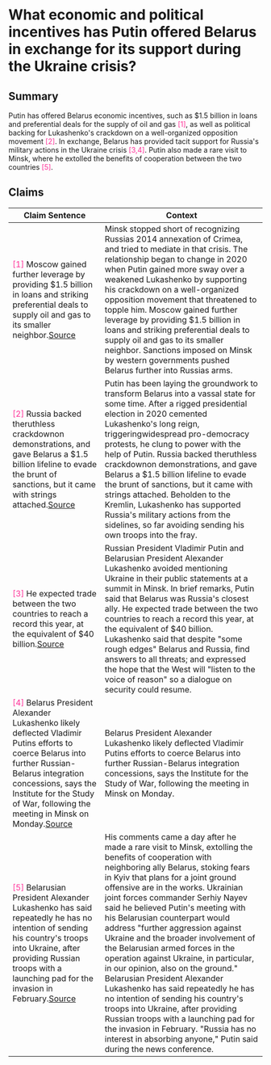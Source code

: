 # What economic and political incentives has Putin offered Belarus in exchange for its support during the Ukraine crisis?

## Summary
Putin has offered Belarus economic incentives, such as $1.5 billion in loans and preferential deals for the supply of oil and gas <font color=#FF3399>[1]</font>, as well as political backing for Lukashenko's crackdown on a well-organized opposition movement <font color=#FF3399>[2]</font>. In exchange, Belarus has provided tacit support for Russia's military actions in the Ukraine crisis <font color=#FF3399>[3,4]</font>. Putin also made a rare visit to Minsk, where he extolled the benefits of cooperation between the two countries <font color=#FF3399>[5]</font>.

## Claims
| Claim Sentence | Context |
|---|---|
|<font color=#FF3399>[1]</font> Moscow gained further leverage by providing $1.5 billion in loans and striking preferential deals to supply oil and gas to its smaller neighbor.<a href="https://www.washingtonpost.com/business/energy/why-belarus-is-backing-russia-in-its-war-in-ukraine/2022/12/30/63a74b5a-885a-11ed-b5ac-411280b122ef_story.html" target="_blank">Source</a>| Minsk stopped short of recognizing Russias 2014 annexation of Crimea, and tried to mediate in that crisis. The relationship began to change in 2020 when Putin gained more sway over a weakened Lukashenko by supporting his crackdown on a well-organized opposition movement that threatened to topple him. Moscow gained further leverage by providing $1.5 billion in loans and striking preferential deals to supply oil and gas to its smaller neighbor. Sanctions imposed on Minsk by western governments pushed Belarus further into Russias arms.|
|<font color=#FF3399>[2]</font> Russia backed theruthless crackdownon demonstrations, and gave Belarus a $1.5 billion lifeline to evade the brunt of sanctions, but it came with strings attached.<a href="https://www.cnn.com/europe/live-news/russia-ukraine-war-news-12-20-22/h_495871910650c8a45c8cd76af31435b0" target="_blank">Source</a>| Putin has been laying the groundwork to transform Belarus into a vassal state for some time. After a rigged presidential election in 2020 cemented Lukashenko's long reign, triggeringwidespread pro-democracy protests, he clung to power with the help of Putin. Russia backed theruthless crackdownon demonstrations, and gave Belarus a $1.5 billion lifeline to evade the brunt of sanctions, but it came with strings attached. Beholden to the Kremlin, Lukashenko has supported Russia's military actions from the sidelines, so far avoiding sending his own troops into the fray.|
|<font color=#FF3399>[3]</font> He expected trade between the two countries to reach a record this year, at the equivalent of $40 billion.<a href="https://www.cnn.com/europe/live-news/russia-ukraine-war-news-12-19-22/h_e71b63caf9ee08c80855ef5e24fc3855" target="_blank">Source</a>| Russian President Vladimir Putin and Belarusian President Alexander Lukashenko avoided mentioning Ukraine in their public statements at a summit in Minsk. In brief remarks, Putin said that Belarus was Russia's closest ally. He expected trade between the two countries to reach a record this year, at the equivalent of $40 billion. Lukashenko said that despite "some rough edges" Belarus and Russia, find answers to all threats; and expressed the hope that the West will "listen to the voice of reason" so a dialogue on security could resume.|
|<font color=#FF3399>[4]</font> Belarus President Alexander Lukashenko likely deflected Vladimir Putins efforts to coerce Belarus into further Russian-Belarus integration concessions, says the Institute for the Study of War, following the meeting in Minsk on Monday.<a href="https://www.euronews.com/video/2022/12/20/putin-lukashenko-meet-while-russia-struggles-in-illegaly-annexed-regions" target="_blank">Source</a>| Belarus President Alexander Lukashenko likely deflected Vladimir Putins efforts to coerce Belarus into further Russian-Belarus integration concessions, says the Institute for the Study of War, following the meeting in Minsk on Monday.|
|<font color=#FF3399>[5]</font> Belarusian President Alexander Lukashenko has said repeatedly he has no intention of sending his country's troops into Ukraine, after providing Russian troops with a launching pad for the invasion in February.<a href="https://www.voanews.com/a/putin-situation-extremely-difficult-in-areas-russia-claimed-to-annex-from-ukraine/6883787.html" target="_blank">Source</a>| His comments came a day after he made a rare visit to Minsk, extolling the benefits of cooperation with neighboring ally Belarus, stoking fears in Kyiv that plans for a joint ground offensive are in the works. Ukrainian joint forces commander Serhiy Nayev said he believed Putin's meeting with his Belarusian counterpart would address "further aggression against Ukraine and the broader involvement of the Belarusian armed forces in the operation against Ukraine, in particular, in our opinion, also on the ground." Belarusian President Alexander Lukashenko has said repeatedly he has no intention of sending his country's troops into Ukraine, after providing Russian troops with a launching pad for the invasion in February. "Russia has no interest in absorbing anyone," Putin said during the news conference.|
